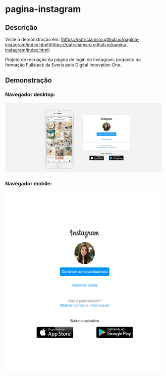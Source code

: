 # pagina-instagram

## Descrição

Visite a demonstração em: [https://patriciamsro.github.io/pagina-instagram/index.html](https://patriciamsro.github.io/pagina-instagram/index.html)

Projeto de recriação da página de login do Instagram, proposto na formação Fullstack da Everis pelo Digital Innovation One.

## Demonstração

### Navegador desktop:
![texto](./desktop.png) 

### Navegador mobile:
![texto](./mobile.png) 
